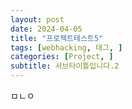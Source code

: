 ```yaml
---
layout: post
date: 2024-04-05
title: "프로젝트테스트5"
tags: [webhacking, 태그, ]
categories: [Project, ]
subtitle: 서브타이틀입니다.2
---
```

ㅁㄴㅇ

